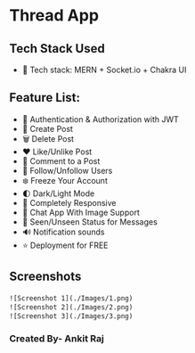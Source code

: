 # Thread App

## Tech Stack Used
    
-   🌟 Tech stack: MERN + Socket.io + Chakra UI

## Feature List:
-   🎃 Authentication & Authorization with JWT
-   📝 Create Post
-   🗑️ Delete Post
-   ❤️ Like/Unlike Post
-   💬 Comment to a Post
-   👥 Follow/Unfollow Users
-   ❄️ Freeze Your Account
-   🌓 Dark/Light Mode
-   📱 Completely Responsive
-   💬 Chat App With Image Support
-   👀 Seen/Unseen Status for Messages
-   🔊 Notification sounds
-   ⭐ Deployment for FREE

## Screenshots
    ![Screenshot 1](./Images/1.png)
    ![Screenshot 2](./Images/2.png)
    ![Screenshot 3](./Images/3.png)

### Created By- Ankit Raj


